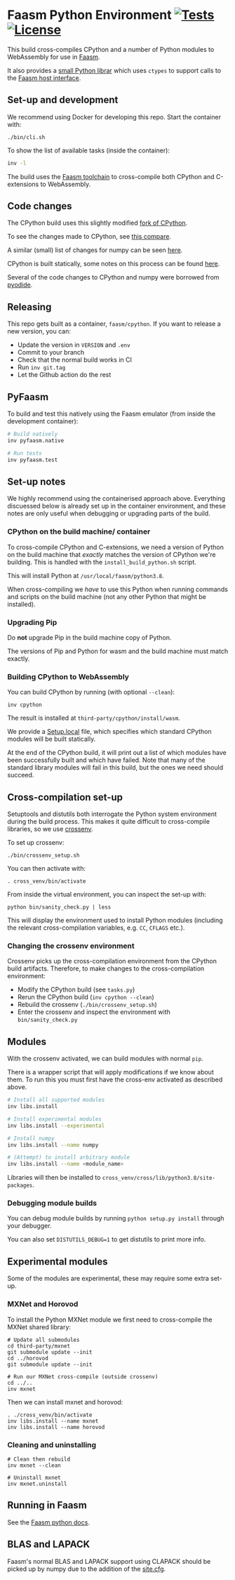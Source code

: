 # Faasm Python Environment [![Tests](https://github.com/faasm/faasm-cpython/workflows/Tests/badge.svg?branch=master)](https://github.com/faasm/faasm-cpython/actions)  [![License](https://img.shields.io/github/license/faasm/faasm-cpython.svg)](https://github.com/faasm/faasm-cpython/blob/master/LICENSE.md) 

This build cross-compiles CPython and a number of Python modules to WebAssembly
for use in [Faasm](https://github.com/faasm/faasm).

It also provides a [small Python librar](pyfaasm/) which uses `ctypes` to
support calls to the [Faasm host
interface](https://github.com/faasm/faasm/blob/master/docs/host_interface.md).

## Set-up and development

We recommend using Docker for developing this repo. Start the container with:

```
./bin/cli.sh
```

To show the list of available tasks (inside the container):

```bash
inv -l
```

The build uses the [Faasm
toolchain](https://github.com/faasm/faasm-toolchain) to cross-compile both 
CPython and C-extensions to WebAssembly.

## Code changes

The CPython build uses this slightly modified [fork of
CPython](https://github.com/faasm/cpython/tree/faasm).

To see the changes made to CPython, see [this
compare](https://github.com/python/cpython/compare/v3.8.2...faasm:faasm).

A similar (small) list of changes for numpy can be seen
[here](https://github.com/numpy/numpy/compare/v1.19.2...faasm:faasm).

CPython is built statically, some notes on this process can be found 
[here](https://wiki.python.org/moin/BuildStatically). 

Several of the code changes to CPython and numpy were borrowed from 
[pyodide](https://github.com/iodide-project/pyodide).

## Releasing

This repo gets built as a container, `faasm/cpython`. If you want to release a
new version, you can:

- Update the version in `VERSION` and `.env`
- Commit to your branch
- Check that the normal build works in CI
- Run `inv git.tag`
- Let the Github action do the rest

## PyFaasm

To build and test this natively using the Faasm emulator (from inside the
development container):

```bash
# Build natively
inv pyfaasm.native

# Run tests
inv pyfaasm.test
```

## Set-up notes

We highly recommend using the containerised approach above. Everything
discuessed below is already set up in the container environment, and these notes
are only useful when debugging or upgrading parts of the build.

### CPython on the build machine/ container

To cross-compile CPython and C-extensions, we need a version of Python on the
build machine that _exactly_ matches the version of CPython we're building.
This is handled with the `install_build_python.sh` script.

This will install Python at `/usr/local/faasm/python3.8`.

When cross-compiling we _have_ to use this Python when running commands and
scripts on the build machine (not any other Python that might be installed).

### Upgrading Pip

Do **not** upgrade Pip in the build machine copy of Python.

The versions of Pip and Python for wasm and the build machine must match 
exactly.

### Building CPython to WebAssembly

You can build CPython by running (with optional `--clean`):

```
inv cpython
```

The result is installed at `third-party/cpython/install/wasm`.

We provide a [Setup.local](third-party/cpython/Modules/Setup.local) file, which
specifies which standard CPython modules will be built statically. 

At the end of the CPython build, it will print out a list of which modules have
been successfully built and which have failed. Note that many of the standard 
library modules will fail in this build, but the ones we need should succeed.

## Cross-compilation set-up

Setuptools and distutils both interrogate the Python system environment during
the build process. This makes it quite difficult to cross-compile libraries, so
we use [crossenv](https://github.com/benfogle/crossenv).

To set up crossenv:

```
./bin/crossenv_setup.sh
```

You can then activate with:

```
. cross_venv/bin/activate
```

From inside the virtual environment, you can inspect the set-up with:

```
python bin/sanity_check.py | less
```

This will display the environment used to install Python modules (including the
relevant cross-compilation variables, e.g. `CC`, `CFLAGS` etc.).

### Changing the crossenv environment

Crossenv picks up the cross-compilation environment from the CPython 
build artifacts. Therefore, to make changes to the cross-compilation 
environment:

- Modify the CPython build (see `tasks.py`)
- Rerun the CPython build (`inv cpython --clean`) 
- Rebuild the crossenv (`./bin/crossenv_setup.sh`) 
- Enter the crossenv and inspect the environment with `bin/sanity_check.py`

## Modules

With the crossenv activated, we can build modules with normal `pip`.

There is a wrapper script that will apply modifications if we know about them.
To run this you must first have the cross-env activated as described above.

```bash
# Install all supported modules
inv libs.install 

# Install experimental modules
inv libs.install --experimental

# Install numpy
inv libs.install --name numpy

# (Attempt) to install arbitrary module
inv libs.install --name <module_name>
```

Libraries will then be installed to 
`cross_venv/cross/lib/python3.8/site-packages`.

### Debugging module builds

You can debug module builds by running `python setup.py install` through your
debugger.

You can also set `DISTUTILS_DEBUG=1` to get distutils to print more info.

## Experimental modules

Some of the modules are experimental, these may require some extra set-up.

### MXNet and Horovod

To install the Python MXNet module we first need to cross-compile the MXNet
shared library:

```
# Update all submodules
cd third-party/mxnet
git submodule update --init
cd ../horovod
git submodule update --init

# Run our MXNet cross-compile (outside crossenv)
cd ../..
inv mxnet
```

Then we can install mxnet and horovod:

```
. ./cross_venv/bin/activate
inv libs.install --name mxnet
inv libs.install --name horovod
```

### Cleaning and uninstalling 

```
# Clean then rebuild
inv mxnet --clean

# Uninstall mxnet
inv mxnet.uninstall
```

## Running in Faasm

See the [Faasm python
docs](https://github.com/faasm/faasm/blob/master/docs/python.md).

## BLAS and LAPACK

Faasm's normal BLAS and LAPACK support using CLAPACK should be picked up by
numpy due to the addition of the [site.cfg](../third-party/numpy/site.cfg).


